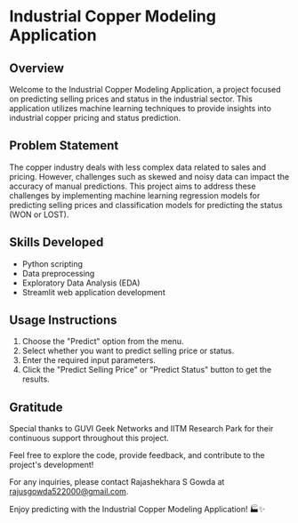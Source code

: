 # Industrial Copper Modeling Application

## Overview
Welcome to the Industrial Copper Modeling Application, a project focused on predicting selling prices and status in the industrial sector. This application utilizes machine learning techniques to provide insights into industrial copper pricing and status prediction.

## Problem Statement
The copper industry deals with less complex data related to sales and pricing. However, challenges such as skewed and noisy data can impact the accuracy of manual predictions. This project aims to address these challenges by implementing machine learning regression models for predicting selling prices and classification models for predicting the status (WON or LOST).

## Skills Developed
- Python scripting
- Data preprocessing
- Exploratory Data Analysis (EDA)
- Streamlit web application development

## Usage Instructions
1. Choose the "Predict" option from the menu.
2. Select whether you want to predict selling price or status.
3. Enter the required input parameters.
4. Click the "Predict Selling Price" or "Predict Status" button to get the results.

## Gratitude
Special thanks to GUVI Geek Networks and IITM Research Park for their continuous support throughout this project.

Feel free to explore the code, provide feedback, and contribute to the project's development!

For any inquiries, please contact Rajashekhara S Gowda at rajusgowda522000@gmail.com.

Enjoy predicting with the Industrial Copper Modeling Application! 🏭✨
